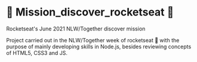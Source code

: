# :rocket: Mission_discover_rocketseat :rocket:
Rocketseat's June 2021 NLW/Together discover mission

Project carried out in the NLW/Together week of rocketseat 🚀 with the purpose of mainly developing skills in Node.js, besides reviewing concepts of HTML5, CSS3 and JS.
